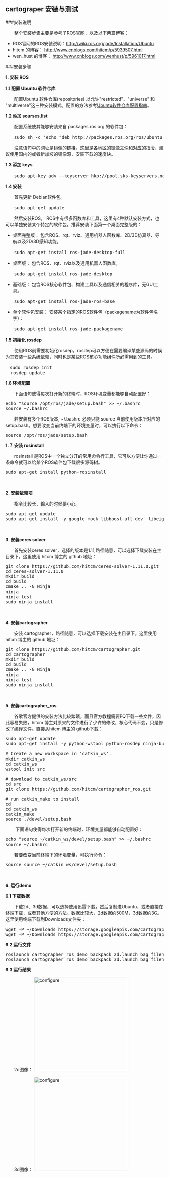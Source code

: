 ## cartograper 安装与测试

###安装说明

　　整个安装步骤主要是参考了ROS官网，以及以下两篇博客：
	
* ROS官网的ROS安装说明：<http://wiki.ros.org/jade/Installation/Ubuntu>
* hitcm 的博客： <http://www.cnblogs.com/hitcm/p/5939507.html>
* wen_hust 的博客： <http://www.cnblogs.com/wenhust/p/5961017.html>

###安装步骤

**1. 安装 ROS**

**1.1 配置 Ubuntu 软件仓库**

　　配置Ubuntu 软件仓库(repositories) 以允许"restricted"、"universe" 和 "multiverse"这三种安装模式。配置的方法参考[Ubuntu软件仓库配置指南](https://help.ubuntu.com/community/Repositories/Ubuntu)。
　　

**1.2 添加 sourses.list**

　　配置系统使其能够安装来自 packages.ros.org 的软件包：
<pre>
　　sudo sh -c 'echo "deb http://packages.ros.org/ros/ubuntu $(lsb_release -sc) main" > /etc/apt/sources.list.d/ros-latest.list'
</pre>
　　注意语句中的网址是镜像的链接。这里是[各地区的镜像文件和对应的指令](http://wiki.ros.org/ROS/Installation/UbuntuMirrors)，建议使用国内的或者新加坡的镜像源，安装下载的速度快。

**1.3 添加 keys**

<pre>
　　sudo apt-key adv --keyserver hkp://pool.sks-keyservers.net --recv-key 0xB01FA116
</pre>

**1.4 安装**

　　首先更新 Debian软件包。
<pre>
　　sudo apt-get update
</pre>
　　然后安装ROS， ROS中有很多函数库和工具，这里有4种默认安装方式，也可以单独安装某个特定的软件包。推荐安装下面第一个桌面完整版的：

* 桌面完整版： 包含ROS、rqt、rviz、通用机器人函数库、2D/3D仿真器、导航以及2D/3D感知功能。
<pre>
　　sudo apt-get install ros-jade-desktop-full
</pre>

* 桌面版： 包含ROS、rqt、rviz以及通用机器人函数库。
<pre>
　　sudo apt-get install ros-jade-desktop
</pre>

* 基础版： 包含ROS核心软件包、构建工具以及通信相关的程序库，无GUI工具。
<pre>
　　sudo apt-get install ros-jade-ros-base
</pre>

* 单个软件包安装： 安装某个指定的ROS软件包（packagename为软件包名字）：
<pre>
　　sudo apt-get install ros-jade-packagename
</pre>

**1.5 初始化 rosdep**

　　使用ROS前需要初始化rosdep。rosdep可以方便在需要编译某些源码的时候为其安装一些系统依赖，同时也是某些ROS核心功能组件所必需用到的工具。
<pre>
　sudo rosdep init
  rosdep update
</pre>

**1.6 环境配置**

　　下面语句使得每次打开新的终端时，ROS环境变量都能够自动配置好：
<pre>
echo "source /opt/ros/jade/setup.bash" >> ~/.bashrc
source ~/.bashrc
</pre>
　　若安装有多个ROS版本, ~/.bashrc 必须只能 source 当前使用版本所对应的 setup.bash。想要改变当前终端下的环境变量时，可以执行以下命令：
<pre>
source /opt/ros/jade/setup.bash
</pre>

**1.７ 安装 rosinstall**

　　rosinstall 是ROS中一个独立分开的常用命令行工具，它可以方便让你通过一条命令就可以给某个ROS软件包下载很多源码树。
<pre>
sudo apt-get install python-rosinstall
</pre>
　

**2. 安装依赖项**

　　指令比较长，输入的时候要小心。
<pre>
sudo apt-get update
sudo apt-get install -y google-mock libboost-all-dev  libeigen3-dev libgflags-dev libgoogle-glog-dev liblua5.2-dev libprotobuf-dev  libsuitesparse-dev libwebp-dev ninja-build protobuf-compiler python-sphinx  ros-indigo-tf2-eigen libatlas-base-dev libsuitesparse-dev liblapack-dev
</pre>
　

**3. 安装ceres solver**

　　首先安装ceres solver，选择的版本是1.11,路径随意，可以选择下载安装在主目录下。这里使用 hitcm 博主的 github 地址：
<pre>
git clone https://github.com/hitcm/ceres-solver-1.11.0.git
cd ceres-solver-1.11.0
mkdir build
cd build
cmake .. -G Ninja
ninja
ninja test
sudo ninja install
</pre>
　

**4. 安装cartographer**

　　安装 cartographer，路径随意，可以选择下载安装在主目录下。这里使用 hitcm 博主的 github 地址：
<pre>
git clone https://github.com/hitcm/cartographer.git
cd cartographer
mkdir build
cd build
cmake .. -G Ninja
ninja
ninja test
sudo ninja install
</pre>
　

**5. 安装cartographer_ros**

　　谷歌官方提供的安装方法比较繁琐，而且官方教程需要FQ下载一些文件，因此容易失败，hitcm 博主对原来的文件进行了少许的修改，核心代码不变，只是修改了编译文件。直接从hitcm 博主的 github下载：
<pre>
sudo apt-get update
sudo apt-get install -y python-wstool python-rosdep ninja-build

# Create a new workspace in 'catkin_ws'.
mkdir catkin_ws
cd catkin_ws
wstool init src

# download to catkin_ws/src
cd src
git clone https://github.com/hitcm/cartographer_ros.git

# run catkin_make to install
cd
cd catkin_ws
catkin_make
source ./devel/setup.bash
</pre>
　　 下面语句使得每次打开新的终端时，环境变量都能够自动配置好：
<pre>
echo "source ~/catkin_ws/devel/setup.bash" >> ~/.bashrc
source ~/.bashrc
</pre>
　　若要改变当前终端下的环境变量，可执行命令：
<pre>
source source ~/catkin_ws/devel/setup.bash
</pre>
　

**6. 运行demo**

**6.1 下载数据**

　　下载2d、3d数据，可以选择使用迅雷下载，然后复制进Ubuntu，或者直接在终端下载，或者其他方便的方法。数据比较大，2d数据约500M，3d数据约3G。这里使用终端下载到Downloads文件夹：
<pre>
wget -P ~/Downloads https://storage.googleapis.com/cartographer-public-data/bags/backpack_2d/cartographer_paper_deutsches_museum.bag
wget -P ~/Downloads https://storage.googleapis.com/cartographer-public-data/bags/backpack_3d/cartographer_3d_deutsches_museum.bag
</pre>

**6.2 运行文件**

<pre>
roslaunch cartographer_ros demo_backpack_2d.launch bag_filename:=${HOME}/Downloads/cartographer_paper_deutsches_museum.bag
roslaunch cartographer_ros demo_backpack_3d.launch bag_filename:=${HOME}/Downloads/cartographer_3d_deutsches_museum.bag
</pre>

**6.3 运行结果**

　　2d图像：
<img src="" width="300" alt="configure"/>

　　3d图像：
<img src="" width="300" alt="configure"/>



